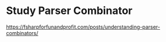 # Study Parser Combinator

https://fsharpforfunandprofit.com/posts/understanding-parser-combinators/
